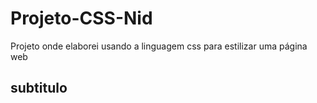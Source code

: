# Projeto-CSS-Nid
Projeto onde elaborei usando a linguagem css para estilizar uma página web

## subtitulo
